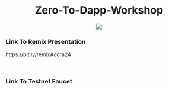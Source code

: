 # <div align="center">Zero-To-Dapp-Workshop</div>
<div align="center" height='100px'><img src="https://github.com/eben619/Zero-To-Dapp-Workshop/blob/main/ethAccraHero.svg"></div>


### <div>Link To Remix Presentation</div>

<p>https://bit.ly/remixAccra24<p/><br>

### <div>Link To Testnet Faucet</div>
